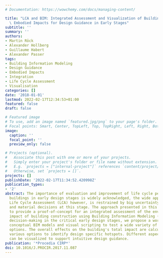 ```yaml
---
# Documentation: https://wowchemy.com/docs/managing-content/

title: "LCA and BIM: Integrated Assessment and Visualization of Building Elements'\
  \ Embodied Impacts for Design Guidance in Early Stages"
subtitle: ''
summary: ''
authors:
- Martin Röck
- Alexander Hollberg
- Guillaume Habert
- Alexander Passer
tags:
- Building Information Modeling
- Design Guidance
- Embodied Impacts
- Integration
- Life Cycle Assessment
- Visualisation
categories: []
date: '2018-01-01'
lastmod: 2022-02-17T12:34:53+01:00
featured: false
draft: false

# Featured image
# To use, add an image named `featured.jpg/png` to your page's folder.
# Focal points: Smart, Center, TopLeft, Top, TopRight, Left, Right, BottomLeft, Bottom, BottomRight.
image:
  caption: ''
  focal_point: ''
  preview_only: false

# Projects (optional).
#   Associate this post with one or more of your projects.
#   Simply enter your project's folder or file name without extension.
#   E.g. `projects = ["internal-project"]` references `content/project/deep-learning/index.md`.
#   Otherwise, set `projects = []`.
projects: []
publishDate: '2022-02-17T11:34:52.420998Z'
publication_types:
- '2'
abstract: The importance of evaluation and improvement of life cycle performance of
  buildings in early design stages is widely acknowledged, the wide application of
  Life Cycle Assessment (LCA) however, is restrained by big uncertainty in design
  and material decisions at this stage. The approach presented in this paper aims
  to provide a proof-of-concept for an integrated assessment of the environmental
  impact of building construction using Building Information Modeling (BIM). To support
  decision-making in the critical early design stages, we propose a workflow of using
  conceptual BIM models and visual scripting to test a wide variety of possible construction
  options. The overall effects on the building's total impact are calculated for the
  various options to identify design specific hotspots. Different aspects of the results
  can be visualized to support intuitive design guidance.
publication: '*Procedia CIRP*'
doi: 10.1016/J.PROCIR.2017.11.087
---
```

